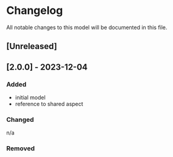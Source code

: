 # Changelog
All notable changes to this model will be documented in this file.

## [Unreleased]

## [2.0.0] - 2023-12-04
### Added
- initial model
- reference to shared aspect

### Changed
n/a

### Removed

